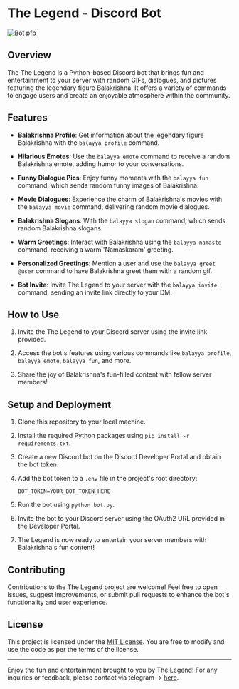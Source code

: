 # The Legend - Discord Bot

![Bot pfp](https://cdn.discordapp.com/attachments/1093230444645974217/1093230775148752977/bb_dp_2.jpg?ex=674aa740&is=674955c0&hm=ab33e01637d4a19c31c356d968ccd89ab8af0078edc52581ea6bf2a45989253d&)

## Overview

The The Legend is a Python-based Discord bot that brings fun and entertainment to your server with random GIFs, dialogues, and pictures featuring the legendary figure Balakrishna. It offers a variety of commands to engage users and create an enjoyable atmosphere within the community.

## Features

- **Balakrishna Profile**: Get information about the legendary figure Balakrishna with the `balayya profile` command.

- **Hilarious Emotes**: Use the `balayya emote` command to receive a random Balakrishna emote, adding humor to your conversations.

- **Funny Dialogue Pics**: Enjoy funny moments with the `balayya fun` command, which sends random funny images of Balakrishna.

- **Movie Dialogues**: Experience the charm of Balakrishna's movies with the `balayya movie` command, delivering random movie dialogues.

- **Balakrishna Slogans**: With the `balayya slogan` command, which sends random Balakrishna slogans.

- **Warm Greetings**: Interact with Balakrishna using the `balayya namaste` command, receiving a warm 'Namaskaram' greeting.

- **Personalized Greetings**: Mention a user and use the `balayya greet @user` command to have Balakrishna greet them with a random gif.

- **Bot Invite**: Invite The Legend to your server with the `balayya invite` command, sending an invite link directly to your DM.

## How to Use

1. Invite the The Legend to your Discord server using the invite link provided.

2. Access the bot's features using various commands like `balayya profile`, `balayya emote`, `balayya fun`, and more.

3. Share the joy of Balakrishna's fun-filled content with fellow server members!

## Setup and Deployment

1. Clone this repository to your local machine.

2. Install the required Python packages using `pip install -r requirements.txt`.

3. Create a new Discord bot on the Discord Developer Portal and obtain the bot token.

4. Add the bot token to a `.env` file in the project's root directory:

   ```
   BOT_TOKEN=YOUR_BOT_TOKEN_HERE
   ```

5. Run the bot using `python bot.py`.

6. Invite the bot to your Discord server using the OAuth2 URL provided in the Developer Portal.

7. The Legend is now ready to entertain your server members with Balakrishna's fun content!

## Contributing

Contributions to the The Legend project are welcome! Feel free to open issues, suggest improvements, or submit pull requests to enhance the bot's functionality and user experience.

## License

This project is licensed under the [MIT License](LICENSE). You are free to modify and use the code as per the terms of the license.

---

Enjoy the fun and entertainment brought to you by The Legend! For any inquiries or feedback, please contact via telegram -> [here](https://t.me/doctor_strange_here).
